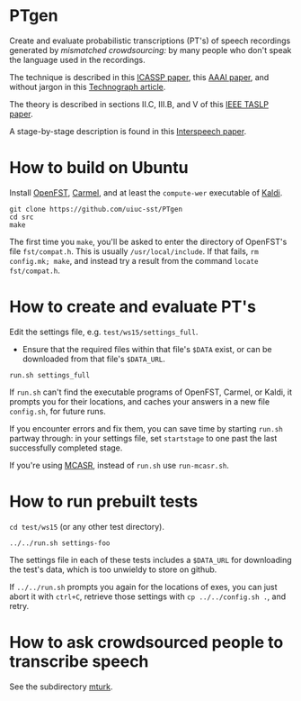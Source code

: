 # PTgen

Create and evaluate probabilistic transcriptions (PT's) of speech recordings
generated by *mismatched crowdsourcing:* by many people
who don't speak the language used in the recordings.

The technique is described in this [ICASSP paper](http://www.isle.illinois.edu/sst/pubs/2016/liu16icassp.pdf),
this [AAAI paper](http://www.ifp.illinois.edu/~pjyothi/files/AAAI2015.pdf),
and without jargon in this [Technograph article](Technograph.md).
<!-- (http://dailyillini.com/special-sections/2016/04/10/researchers-developing-an-automatic-speech-recognition-software-for-under-resourced-languages/) -->

The theory is described in sections II.C, III.B, and V of this [IEEE TASLP paper](http://ieeexplore.ieee.org/document/7707303/).

A stage-by-stage description is found in this [Interspeech paper](http://www.isle.illinois.edu/sst/pubs/2015/jyothi15interspeech_mismatch.pdf).

# How to build on Ubuntu

Install [OpenFST](http://www.openfst.org/), [Carmel](http://www.isi.edu/licensed-sw/carmel), and at least the `compute-wer` executable of [Kaldi](https://github.com/kaldi-asr/kaldi).

```
git clone https://github.com/uiuc-sst/PTgen
cd src
make
```

The first time you `make`, you'll be asked to enter the directory of OpenFST's file `fst/compat.h`.
This is usually `/usr/local/include`.  If that fails, `rm config.mk; make`, and instead try a result from the command `locate fst/compat.h`.

# How to create and evaluate PT's

Edit the settings file, e.g. `test/ws15/settings_full`.
- Ensure that the required files within that file's `$DATA` exist,
or can be downloaded from that file's `$DATA_URL`.

`run.sh settings_full`

If `run.sh` can't find the executable programs of OpenFST, Carmel, or Kaldi, it prompts you for their locations,
and caches your answers in a new file `config.sh`, for future runs.

If you encounter errors and fix them, you can save time by starting `run.sh` partway through:
in your settings file, set `startstage` to one past the last successfully completed stage.

If you're using [MCASR](https://github.com/uiuc-sst/mcasr), instead of `run.sh` use `run-mcasr.sh`.

# How to run prebuilt tests

`cd test/ws15` (or any other test directory).

`../../run.sh settings-foo`

The settings file in each of these tests includes
a `$DATA_URL` for downloading the test's data,
which is too unwieldy to store on github.

If `../../run.sh` prompts you again for the locations of exes, you can just abort it with `ctrl+C`, retrieve those settings with `cp ../../config.sh .`, and retry.

# How to ask crowdsourced people to transcribe speech

See the subdirectory [mturk](./mturk).
